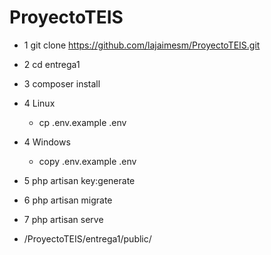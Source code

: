 # ProyectoTEIS



* 1 git clone https://github.com/lajaimesm/ProyectoTEIS.git
* 2 cd entrega1
* 3 composer install

* 4 Linux                     
   * cp .env.example .env
* 4 Windows       
   * copy .env.example .env
* 5 php artisan key:generate
* 6 php artisan migrate
* 7 php artisan serve

* /ProyectoTEIS/entrega1/public/

